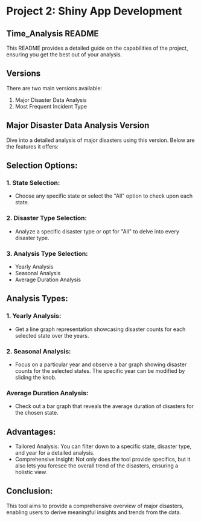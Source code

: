 # Project 2: Shiny App Development

## Time_Analysis README

This README provides a detailed guide on the capabilities of the project, ensuring you get the best out of your analysis.

## Versions

There are two main versions available:

1. Major Disaster Data Analysis
2. Most Frequent Incident Type


## Major Disaster Data Analysis Version

Dive into a detailed analysis of major disasters using this version. Below are the features it offers:

## Selection Options:
### 1. State Selection:
- Choose any specific state or select the "All" option to check upon each state.

### 2. Disaster Type Selection:
- Analyze a specific disaster type or opt for "All" to delve into every disaster type.

### 3. Analysis Type Selection:
- Yearly Analysis
- Seasonal Analysis
- Average Duration Analysis

## Analysis Types:
### 1. Yearly Analysis:
- Get a line graph representation showcasing disaster counts for each selected state over the years.

### 2. Seasonal Analysis:
- Focus on a particular year and observe a bar graph showing disaster counts for the selected states. The specific year can be modified by sliding the knob.

### Average Duration Analysis:
- Check out a bar graph that reveals the average duration of disasters for the chosen state.

## Advantages:
- Tailored Analysis: You can filter down to a specific state, disaster type, and year for a detailed analysis.
- Comprehensive Insight: Not only does the tool provide specifics, but it also lets you foresee the overall trend of the disasters, ensuring a holistic view.

## Conclusion:

This tool aims to provide a comprehensive overview of major disasters, enabling users to derive meaningful insights and trends from the data.